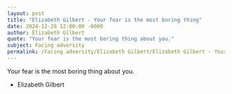 ```yaml
---
layout: post
title: "Elizabeth Gilbert - Your fear is the most boring thing"
date: 2024-12-28 12:00:00 -0000
author: Elizabeth Gilbert
quote: "Your fear is the most boring thing about you."
subject: Facing adversity
permalink: /Facing adversity/Elizabeth Gilbert/Elizabeth Gilbert - Your fear is the most boring thing
---
```


Your fear is the most boring thing about you.

- Elizabeth Gilbert
